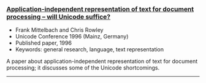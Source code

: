 

### <a href="{{site.baseurl}}/publications/unicode5.pdf" target="_blank" onclick="vgwPixelCall('09055bd60dae4533ab68e74360006626');">Application-independent representation of text for document processing – will Unicode suffice?</a>

+ Frank Mittelbach and Chris Rowley
+ Unicode Conference 1996 (Mainz, Germany)
+ Published paper, 1996
+ Keywords: general research, language, text representation

A paper about application-independent representation of text for document processing; it discusses some of the Unicode shortcomings.

***

